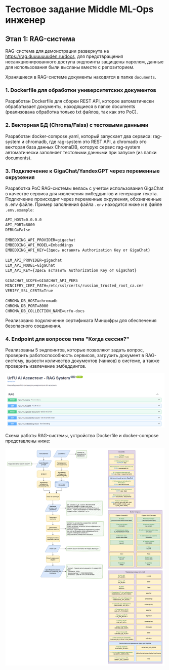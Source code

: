 # Тестовое задание Middle ML-Ops инженер
## Этап 1: RAG-система

RAG-система для демонстрации развернута на https://rag.duuuuuuuden.ru/docs, для предотвращения несанкционированного доступа эндпоинты защищены паролем, данные для использования были высланы вместе с репозиторием.

Хранящиеся в RAG-системе документы находятся в папке `documents`.

### 1. Dockerfile для обработки университетских документов

Разработан Dockerfile для сборки REST API, которое автоматически обрабатывает документы, находящиеся в папке documents (реализована обработка только txt файлов, так как это PoC).

### 2. Векторная БД (Chroma/Faiss) с тестовыми данными

Разработан docker-compose.yaml, который запускает два сервиса: rag-system и chromadb, где rag-system это REST API, а chromadb это векторая база данных ChromaDB, которую сервис rag-system автоматически заполняет тестовыми данными при запуске (из папки documents).

### 3. Подключение к GigaChat/YandexGPT через переменные окружения

Разработка PoC RAG-системы велась с учетом использования GigaChat в качестве сервиса для извлечения эмбеддингов и генерации текста. Подлючение происходит через переменные окружения, обозначенные в .env файле. Пример заполнения файла `.env` находится ниже и в файле `.env.example`:

```
API_HOST=0.0.0.0
API_PORT=8000
DEBUG=False

EMBEDDING_API_PROVIDER=gigachat
EMBEDDING_API_MODEL=Embeddings
EMBEDDING_API_KEY={Здесь вставить Authorization Key от GigaChat}

LLM_API_PROVIDER=gigachat
LLM_API_MODEL=GigaChat
LLM_API_KEY={Здесь вставить Authorization Key от GigaChat}

GIGACHAT_SCOPE=GIGACHAT_API_PERS
MINCIFRY_CERT_PATH=/etc/ssl/certs/russian_trusted_root_ca.cer
VERIFY_SSL_CERTS=True

CHROMA_DB_HOST=chromadb
CHROMA_DB_PORT=8000
CHROMA_DB_COLLECTION_NAME=urfu-docs
```

Реализовано подключение сертификата Минцифры для обеспечения безопасного соединения.

### 4. Endpoint для вопросов типа "Когда сессия?"

Реализованы 5 эндпоинтов, которые позволяют задать вопрос, проверить работоспособность сервисов, загрузить документ в RAG-систему, вывести количество документов (чанков) в системе, а также проверить извлечение эмбеддингов.

![Swagger](./imgs/swagger.png)

Схема работы RAG-системы, устройство Dockerfile и docker-compose представлены ниже:

![RAG-система](./imgs/rag-system.png)
